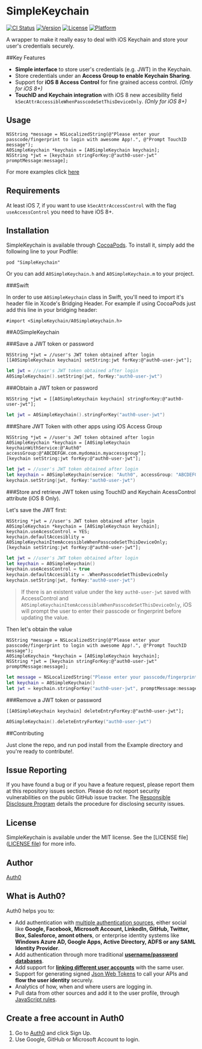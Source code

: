 # SimpleKeychain

[![CI Status](http://img.shields.io/travis/auth0/SimpleKeychain.svg?style=flat)](https://travis-ci.org/auth0/SimpleKeychain)
[![Version](https://img.shields.io/cocoapods/v/SimpleKeychain.svg?style=flat)](http://cocoadocs.org/docsets/SimpleKeychain)
[![License](https://img.shields.io/cocoapods/l/SimpleKeychain.svg?style=flat)](http://cocoadocs.org/docsets/SimpleKeychain)
[![Platform](https://img.shields.io/cocoapods/p/SimpleKeychain.svg?style=flat)](http://cocoadocs.org/docsets/SimpleKeychain)

A wrapper to make it really easy to deal with iOS Keychain and store your user's credentials securely.

##Key Features

- **Simple interface** to store user's credentials (e.g. JWT) in the Keychain.
- Store credentials under an **Access Group to enable Keychain Sharing**.
- Support for **iOS 8 Access Control** for fine grained access control. _(Only for iOS 8+)_
- **TouchID and Keychain integration** with iOS 8 new accesibility field `kSecAttrAccessibleWhenPasscodeSetThisDeviceOnly`. _(Only for iOS 8+)_

## Usage

```objc
NSString *message = NSLocalizedString(@"Please enter your passcode/fingerprint to login with awesome App!.", @"Prompt TouchID message");
A0SimpleKeychain *keychain = [A0SimpleKeychain keychain];
NSString *jwt = [keychain stringForKey:@"auth0-user-jwt" promptMessage:message];
```

For more examples click [here](#a0simplekeychain)
## Requirements

At least iOS 7, if you want to use `kSecAttrAccessControl` with the flag `useAccessControl` you need to have iOS 8+.

## Installation

SimpleKeychain is available through [CocoaPods](http://cocoapods.org). To install
it, simply add the following line to your Podfile:

    pod "SimpleKeychain"

Or you can add `A0SimpleKeychain.h` and `A0SimpleKeychain.m` to your project.

###Swift

In order to use `A0SimpleKeychain` class in Swift, you'll need to import it's header file in Xcode's Bridging Header. For example if using CocoaPods just add this line in your bridging header:

```objc
#import <SimpleKeychain/A0SimpleKeychain.h>
```

##A0SimpleKeychain

###Save a JWT token or password

```objc
NSString *jwt = //user's JWT token obtained after login
[[A0SimpleKeychain keychain] setString:jwt forKey:@"auth0-user-jwt"];
```

```swift
let jwt = //user's JWT token obtained after login
A0SimpleKeychain().setString(jwt, forKey:"auth0-user-jwt")
```

###Obtain a JWT token or password

```objc
NSString *jwt = [[A0SimpleKeychain keychain] stringForKey:@"auth0-user-jwt"];
```

```swift
let jwt = A0SimpleKeychain().stringForKey("auth0-user-jwt")
```

###Share JWT Token with other apps using iOS Access Group

```objc
NSString *jwt = //user's JWT token obtained after login
A0SimpleKeychain *keychain = [A0SimpleKeychain keychainWithService:@"Auth0" accessGroup:@"ABCDEFGH.com.mydomain.myaccessgroup"];
[keychain setString:jwt forKey:@"auth0-user-jwt"];
```

```swift
let jwt = //user's JWT token obtained after login
let keychain = A0SimpleKeychain(service: "Auth0", accessGroup: "ABCDEFGH.com.mydomain.myaccessgroup")
keychain.setString(jwt, forKey:"auth0-user-jwt")
```

###Store and retrieve JWT token using TouchID and Keychain AcessControl attribute (iOS 8 Only).

Let's save the JWT first:
```objc
NSString *jwt = //user's JWT token obtained after login
A0SimpleKeychain *keychain = [A0SimpleKeychain keychain];
keychain.useAcessControl = YES;
keychain.defaultAccesiblity = A0SimpleKeychainItemAccessibleWhenPasscodeSetThisDeviceOnly;
[keychain setString:jwt forKey:@"auth0-user-jwt"];
```
```swift
let jwt = //user's JWT token obtained after login
let keychain = A0SimpleKeychain()
keychain.useAcessControl = true
keychain.defaultAccesiblity = .WhenPasscodeSetThisDeviceOnly
keychain.setString(jwt, forKey:"auth0-user-jwt")
```

>If there is an existent value under the key `auth0-user-jwt` saved with AccessControl and `A0SimpleKeychainItemAccessibleWhenPasscodeSetThisDeviceOnly`, iOS will prompt the user to enter their passcode or fingerprint before updating the value.

Then let's obtain the value
```objc
NSString *message = NSLocalizedString(@"Please enter your passcode/fingerprint to login with awesome App!.", @"Prompt TouchID message");
A0SimpleKeychain *keychain = [A0SimpleKeychain keychain];
NSString *jwt = [keychain stringForKey:@"auth0-user-jwt" promptMessage:message];
```
```swift
let message = NSLocalizedString("Please enter your passcode/fingerprint to login with awesome App!.", comment: "Prompt TouchID message")
let keychain = A0SimpleKeychain()
let jwt = keychain.stringForKey("auth0-user-jwt", promptMessage:message)
```

###Remove a JWT token or password
```objc
[[A0SimpleKeychain keychain] deleteEntryForKey:@"auth0-user-jwt"];
```

```swift
A0SimpleKeychain().deleteEntryForKey("auth0-user-jwt")
```

##Contributing

Just clone the repo, and run pod install from the Example directory and you're ready to contribute!.

## Issue Reporting

If you have found a bug or if you have a feature request, please report them at this repository issues section. Please do not report security vulnerabilities on the public GitHub issue tracker. The [Responsible Disclosure Program](https://auth0.com/whitehat) details the procedure for disclosing security issues.

## License

SimpleKeychain is available under the MIT license. See the [LICENSE file]([LICENSE file](https://github.com/auth0/SimpleKeychain/blob/master/LICENSE)) for more info.

## Author

[Auth0](https://auth0.com)

## What is Auth0?

Auth0 helps you to:

* Add authentication with [multiple authentication sources](https://docs.auth0.com/identityproviders), either social like **Google, Facebook, Microsoft Account, LinkedIn, GitHub, Twitter, Box, Salesforce, amont others**, or enterprise identity systems like **Windows Azure AD, Google Apps, Active Directory, ADFS or any SAML Identity Provider**.
* Add authentication through more traditional **[username/password databases](https://docs.auth0.com/mysql-connection-tutorial)**.
* Add support for **[linking different user accounts](https://docs.auth0.com/link-accounts)** with the same user.
* Support for generating signed [Json Web Tokens](https://docs.auth0.com/jwt) to call your APIs and **flow the user identity** securely.
* Analytics of how, when and where users are logging in.
* Pull data from other sources and add it to the user profile, through [JavaScript rules](https://docs.auth0.com/rules).

## Create a free account in Auth0

1. Go to [Auth0](https://auth0.com) and click Sign Up.
2. Use Google, GitHub or Microsoft Account to login.
